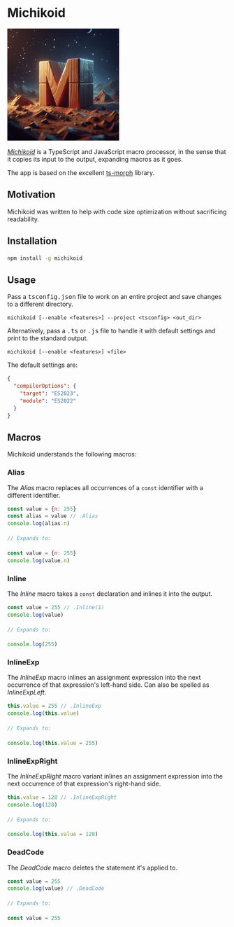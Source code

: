 # Michikoid

<img src="https://raw.githubusercontent.com/mvasilkov/michikoid/master/files/michikoid.jpeg" height="256" width="256">

[*Michikoid*][git] is a TypeScript and JavaScript macro processor, in the sense that it copies its input to the output, expanding macros as it goes.

The app is based on the excellent [ts-morph][ts-morph] library.

[git]: https://github.com/mvasilkov/michikoid
[ts-morph]: https://github.com/dsherret/ts-morph

## Motivation

Michikoid was written to help with code size optimization without sacrificing readability.

## Installation

```sh
npm install -g michikoid
```

## Usage

Pass a <kbd>tsconfig.json</kbd> file to work on an entire project and save changes to a different directory.

    michikoid [--enable <features>] --project <tsconfig> <out_dir>

Alternatively, pass a <kbd>.ts</kbd> or <kbd>.js</kbd> file to handle it with default settings and print to the standard output.

    michikoid [--enable <features>] <file>

The default settings are:

```json
{
  "compilerOptions": {
    "target": "ES2023",
    "module": "ES2022"
  }
}
```

## Macros

Michikoid understands the following macros:

### Alias

The *Alias* macro replaces all occurrences of a `const` identifier with a different identifier.

```js
const value = {n: 255}
const alias = value // .Alias
console.log(alias.n)

// Expands to:

const value = {n: 255}
console.log(value.n)
```

### Inline

The *Inline* macro takes a `const` declaration and inlines it into the output.

```js
const value = 255 // .Inline(1)
console.log(value)

// Expands to:

console.log(255)
```

### InlineExp

The *InlineExp* macro inlines an assignment expression into the next occurrence of that expression's left-hand side. Can also be spelled as *InlineExpLeft*.

```js
this.value = 255 // .InlineExp
console.log(this.value)

// Expands to:

console.log(this.value = 255)
```

### InlineExpRight

The *InlineExpRight* macro variant inlines an assignment expression into the next occurrence of that expression's right-hand side.

```js
this.value = 128 // .InlineExpRight
console.log(128)

// Expands to:

console.log(this.value = 128)
```

### DeadCode

The *DeadCode* macro deletes the statement it's applied to.

```js
const value = 255
console.log(value) // .DeadCode

// Expands to:

const value = 255
```

